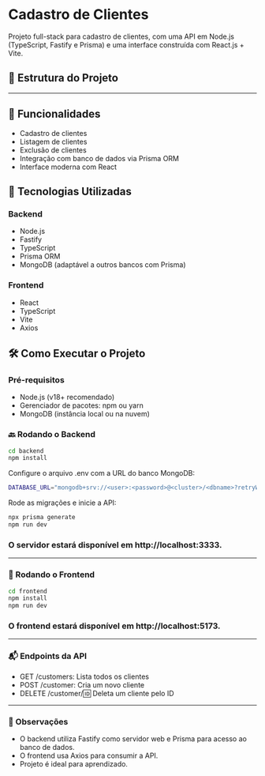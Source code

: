 # Cadastro de Clientes

Projeto full-stack para cadastro de clientes, com uma API em Node.js (TypeScript, Fastify e Prisma) e uma interface construída com React.js + Vite.

## 📁 Estrutura do Projeto

---

## 🚀 Funcionalidades

- Cadastro de clientes
- Listagem de clientes
- Exclusão de clientes
- Integração com banco de dados via Prisma ORM
- Interface moderna com React

## 🧪 Tecnologias Utilizadas

### Backend

- Node.js
- Fastify
- TypeScript
- Prisma ORM
- MongoDB (adaptável a outros bancos com Prisma)

### Frontend

- React
- TypeScript
- Vite
- Axios

## 🛠️ Como Executar o Projeto

### Pré-requisitos

- Node.js (v18+ recomendado)
- Gerenciador de pacotes: npm ou yarn
- MongoDB (instância local ou na nuvem)

### 🔙 Rodando o Backend

```bash
cd backend
npm install
```
Configure o arquivo .env com a URL do banco MongoDB:
```bash
DATABASE_URL="mongodb+srv://<user>:<password>@<cluster>/<dbname>?retryWrites=true&w=majority"
```
Rode as migrações e inicie a API:
```bash
npx prisma generate
npm run dev
```
### O servidor estará disponível em http://localhost:3333.
---

### 🎨 Rodando o Frontend
```bash
cd frontend
npm install
npm run dev
```
### O frontend estará disponível em http://localhost:5173.
---

### 📬 Endpoints da API
- GET /customers: Lista todos os clientes
- POST /customer: Cria um novo cliente
- DELETE /customer/:id: Deleta um cliente pelo ID
---

### 📝 Observações
- O backend utiliza Fastify como servidor web e Prisma para acesso ao banco de dados.
- O frontend usa Axios para consumir a API.
- Projeto é ideal para aprendizado.
